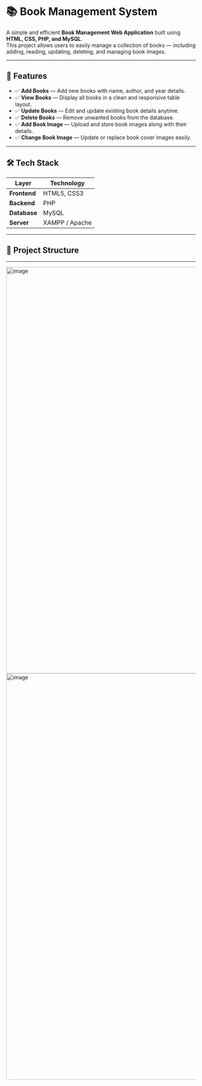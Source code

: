 # 📚 Book Management System  

A simple and efficient **Book Management Web Application** built using **HTML, CSS, PHP, and MySQL**.  
This project allows users to easily manage a collection of books — including adding, reading, updating, deleting, and managing book images.

---

## 🚀 Features  

- ✅ **Add Books** — Add new books with name, author, and year details.  
- ✅ **View Books** — Display all books in a clean and responsive table layout.  
- ✅ **Update Books** — Edit and update existing book details anytime.  
- ✅ **Delete Books** — Remove unwanted books from the database.  
- ✅ **Add Book Image** — Upload and store book images along with their details.  
- ✅ **Change Book Image** — Update or replace book cover images easily.

---

## 🛠️ Tech Stack  

| Layer | Technology |
|-------|-------------|
| **Frontend** | HTML5, CSS3 |
| **Backend** | PHP |
| **Database** | MySQL |
| **Server** | XAMPP / Apache |

---
## 📂 Project Structure  
---





<img width="1920" height="1080" alt="image" src="https://github.com/user-attachments/assets/d41e37e1-9e33-43e0-8577-24da13860fa9" />

<img width="1920" height="1080" alt="image" src="https://github.com/user-attachments/assets/0ebd0a54-90bc-4379-a770-909e5343f0b0" />

